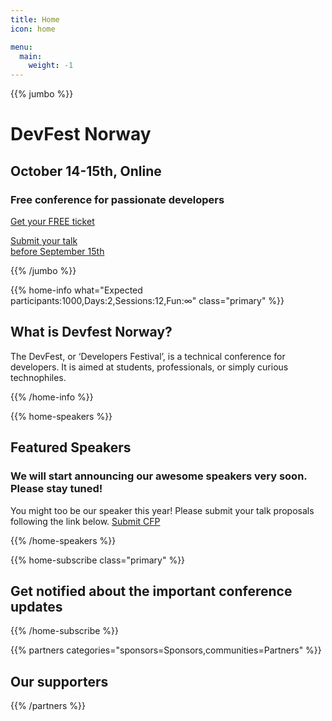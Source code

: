 ```yaml
---
title: Home
icon: home

menu:
  main:
    weight: -1
---
```


{{% jumbo %}}

# DevFest Norway

## October 14-15th, Online

### Free conference for passionate developers

<a class="btn btn-lg" style="margin-top: 1em;" href="http://bit.ly/free-ticket-devfest-no" target="_blank">Get your FREE ticket</a>  

<a class="btn primary btn-lg" style="margin-top: 1em;" href="http://bit.ly/devfest-norway-2020-cfp" target="_blank">Submit your talk<br/>before September 15th</a>

{{% /jumbo %}}

{{% home-info what="Expected participants:1000,Days:2,Sessions:12,Fun:∞" class="primary" %}}

## What is Devfest Norway?

The DevFest, or ‘Developers Festival’, is a technical conference for developers. It is aimed at students, professionals, or simply curious technophiles.

{{% /home-info %}}

<!-- ... -->

{{% home-speakers %}}

## Featured Speakers

<!-- {{< button-link label="See all speakers"
                url="./speakers"
                icon="right" >}} -->

### We will start announcing our awesome speakers very soon. Please stay tuned!

You might too be our speaker this year! Please submit your talk proposals following the link below. <a class="btn"  href="http://bit.ly/devfest-norway-2020-cfp" target="_blank">Submit CFP</a>

{{% /home-speakers %}}

<!-- ... -->

{{% home-subscribe  class="primary" %}}

## Get notified about the important conference updates

{{% /home-subscribe %}}

<!-- ... -->

<!-- {{% album images="/images/album/2019/62351196_2394916927264211_669358421014740992_o.jpg,/images/album/2019/62368709_2394916110597626_1864575767120183296_o.jpg,/images/album/2019/62388955_2394915773930993_3839295919006679040_o.jpg,/images/album/2019/62148190_2394916503930920_3639667423931531264_o.jpg,/images/album/2019/62125760_2394915620597675_5101970416600088576_o.jpg,/images/album/2019/62148206_2394917407264163_3735036743242481664_o.jpg,/images/album/2019/62071148_2394915993930971_4826363434662625280_o.jpg,/images/album/2019/64282334_2394916103930960_6980392943534211072_o.jpg" %}}

{{% /album  %}} -->

{{% partners categories="sponsors=Sponsors,communities=Partners" %}}

## Our supporters

{{% /partners %}}
